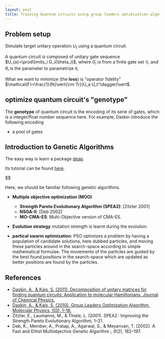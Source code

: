 ```yaml
---
layout: post
title: Training Quantum circuits using group leaders optimization algorithm
---
```


## Problem setup
Simulate target unitary operation $U_{t}$ using a quantum circuit.

A quantum circuit is composed of unitary gate sequence $U_{a}=\prod\limits_i G_i(\theta_i)$,
where $G_i$ is from a finite gate set $\mathcal{G}$, and $\theta_i$ is the parameter to parametrize it,

What we want to minimize (the **loss**) is "operator fidelity" $\mathcal{F}=\frac{1}{N}\vert{\rm Tr}(U_a U_t^\dagger)\vert$.

## optimize quantum circuit's "genotype"

The **genotype** of quantum circuit is the encoding of its serie of gates, which is a integer/float number sequence here. For example, Daskin introduce the following encoding

* a pool of gates


## Introduction to Genetic Algorithms

The easy way is learn a package [deap](https://github.com/DEAP/deap.git).

Its tutorial can be found [here](http://deap.readthedocs.io/en/master/index.html).

$$

Here, we should be familiar following genetic algorithms.

* **Multiple objective optimization (MOO)**
  * **Strength Pareto Evolutionary Algorithm (SPEA2)**: [Zitzler 2001]
  * **NSGA-II**: [Deb 2002]
  * **MO-CMA-ES**: Multi-Objective version of CMA-ES.


* **Evolution strategy** mutation strength is learnt during the evolution.
* **partical swarm optimization**: PSO optimizes a problem by having a population of candidate solutions, here dubbed particles, and moving these particles around in the search-space according to simple mathematical formulae. The movements of the particles are guided by the best found positions in the search-space which are updated as better positions are found by the particles.

## References
* [Daskin, A., & Kais, S. (2011). Decomposition of unitary matrices for finding quantum circuits: Application to molecular Hamiltonians. Journal of Chemical Physics.](https://doi.org/10.1063/1.3575402)
* [Daskin, A., & Kais, S. (2010). Group Leaders Optimization Algorithm. Molecular Physics, 1(0), 1–18.](https://doi.org/10.1080/00268976.2011.552444)
* Zitzler, E., Laumanns, M., & Thiele, L. (2001). SPEA2 : Improving the Strength Pareto Evolutionary Algorithm, 1–21.
* Deb, K., Member, A., Pratap, A., Agarwal, S., & Meyarivan, T. (2002). A Fast and Elitist Multiobjective Genetic Algorithm :, *6*(2), 182–197.
